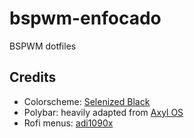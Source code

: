 # bspwm-enfocado
BSPWM dotfiles

## Credits
- Colorscheme: [Selenized Black](https://github.com/jan-warchol/selenized)
- Polybar: heavily adapted from [Axyl OS](https://github.com/axyl-os/axyl-bspwm)
- Rofi menus: [adi1090x](https://github.com/adi1090x/rofi)
